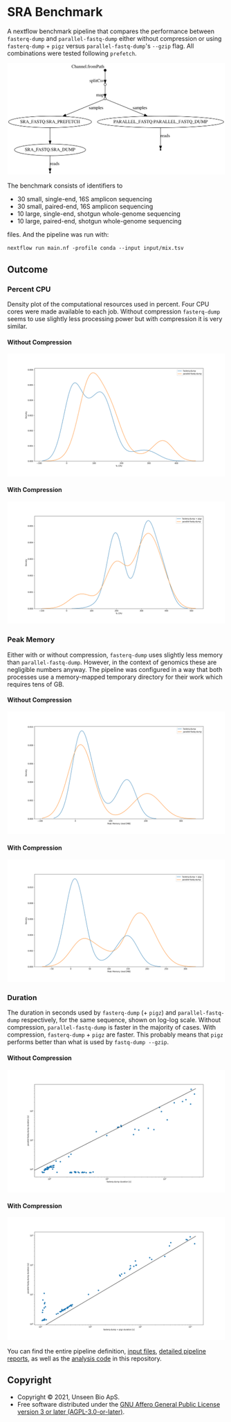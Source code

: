# SRA Benchmark

A nextflow benchmark pipeline that compares the performance between `fasterq-dump` and `parallel-fastq-dump` either without compression or using `fasterq-dump` + `pigz` versus `parallel-fastq-dump`'s `--gzip` flag. All combinations were tested following `prefetch`.

![Directed, acyclic graph of the pipeline execution.](info/pipeline_dag.svg)

The benchmark consists of identifiers to

- 30 small, single-end, 16S amplicon sequencing
- 30 small, paired-end, 16S amplicon sequencing
- 10 large, single-end, shotgun whole-genome sequencing
- 10 large, paired-end, shotgun whole-genome sequencing

files. And the pipeline was run with:

```
nextflow run main.nf -profile conda --input input/mix.tsv
```

## Outcome

### Percent CPU

Density plot of the computational resources used in percent. Four CPU cores were made available to each job. Without compression `fasterq-dump` seems to use slightly less processing power but with compression it is very similar.

#### Without Compression

![](figures/pcpu_density.png)

#### With Compression

![](figures/pcpu_density_compressed.png)

### Peak Memory

Either with or without compression, `fasterq-dump` uses slightly less memory than `parallel-fastq-dump`. However, in the context of genomics these are negligible numbers anyway. The pipeline was configured in a way that both processes use a memory-mapped temporary directory for their work which requires tens of GB.

#### Without Compression

![](figures/peak_memory_density.png)

#### With Compression

![](figures/peak_memory_density_compressed.png)

### Duration

The duration in seconds used by `fasterq-dump` (+ `pigz`) and `parallel-fastq-dump` respectively, for the same sequence, shown on log-log scale. Without compression, `parallel-fastq-dump` is faster in the majority of cases. With compression, `fasterq-dump` + `pigz` are faster. This probably means that `pigz` performs better than what is used by `fastq-dump --gzip`.

#### Without Compression

![](figures/duration.png)

#### With Compression

![](figures/duration_compressed.png)

You can find the entire pipeline definition, [input files](input/mix.tsv), [detailed pipeline reports](info/), as well as the [analysis code](performance.ipynb) in this repository.

## Copyright

- Copyright © 2021, Unseen Bio ApS.
- Free software distributed under the [GNU Affero General Public License version 3 or later (AGPL-3.0-or-later)](https://opensource.org/licenses/AGPL-3.0).
